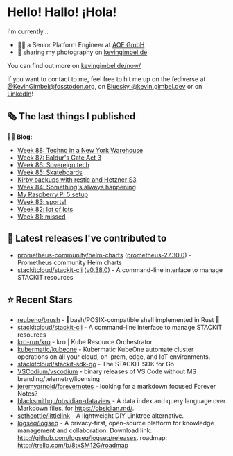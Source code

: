 # Hello! Hallo! ¡Hola!

I'm currently...
- 👨‍💻 a Senior Platform Engineer at [AOE GmbH](https://aoe.com)
- 📸 sharing my photography on [kevingimbel.de](https://kevingimbel.de/photography)

You can find out more on [kevingimbel.de/now/](https://kevingimbel.de/now/)

If you want to contact to me, feel free to hit me up on the fediverse at [@KevinGimbel@fosstodon.org](https://fosstodon.org/@KevinGimbel), on [Bluesky @kevin.gimbel.dev](https://bsky.app/profile/kevin.gimbel.dev) or on [LinkedIn](https://www.linkedin.com/in/kevingimbel/)!

## 🗞 The last things I published

🧑‍💻 **Blog:**

- [Week 88: Techno in a New York Warehouse](https://kevingimbel.de/blog/week-88-techno-in-a-new-york-warehouse)
- [Week 87: Baldur&#39;s Gate Act 3](https://kevingimbel.de/blog/week-87-baldur-s-gate-act-3)
- [Week 86: Sovereign tech](https://kevingimbel.de/blog/week-86-sovereign-tech)
- [Week 85: Skateboards](https://kevingimbel.de/blog/week-85-skateboards)
- [Kirby backups with restic and Hetzner S3](https://kevingimbel.de/blog/kirby-backups-with-restic-and-hetzner-s3)
- [Week 84: Something&#39;s always happening](https://kevingimbel.de/blog/week-84-something-s-always-happening)
- [My Raspberry Pi 5 setup](https://kevingimbel.de/blog/my-raspberry-pi-5-setup)
- [Week 83: sports!](https://kevingimbel.de/blog/week-83-sports)
- [Week 82: lot of lots](https://kevingimbel.de/blog/week-82-lot-of-lots)
- [Week 81: missed](https://kevingimbel.de/blog/week-81-missed)

## 🔭 Latest releases I've contributed to

- [prometheus-community/helm-charts](https://github.com/prometheus-community/helm-charts) ([prometheus-27.30.0](https://github.com/prometheus-community/helm-charts/releases/tag/prometheus-27.30.0)) - Prometheus community Helm charts
- [stackitcloud/stackit-cli](https://github.com/stackitcloud/stackit-cli) ([v0.38.0](https://github.com/stackitcloud/stackit-cli/releases/tag/v0.38.0)) - A command-line interface to manage STACKIT resources

## ⭐ Recent Stars

- [reubeno/brush](https://github.com/reubeno/brush) - 🐚bash/POSIX-compatible shell implemented in Rust 🦀
- [stackitcloud/stackit-cli](https://github.com/stackitcloud/stackit-cli) - A command-line interface to manage STACKIT resources
- [kro-run/kro](https://github.com/kro-run/kro) - kro | Kube Resource Orchestrator
- [kubermatic/kubeone](https://github.com/kubermatic/kubeone) - Kubermatic KubeOne automate cluster operations on all your cloud, on-prem, edge, and IoT environments.  
- [stackitcloud/stackit-sdk-go](https://github.com/stackitcloud/stackit-sdk-go) - The STACKIT SDK for Go
- [VSCodium/vscodium](https://github.com/VSCodium/vscodium) - binary releases of VS Code without MS branding/telemetry/licensing
- [jeremyarnold/forevernotes](https://github.com/jeremyarnold/forevernotes) - looking for a markdown focused Forever Notes? 
- [blacksmithgu/obsidian-dataview](https://github.com/blacksmithgu/obsidian-dataview) - A data index and query language over Markdown files, for https://obsidian.md/.
- [sethcottle/littlelink](https://github.com/sethcottle/littlelink) - A lightweight DIY Linktree alternative.
- [logseq/logseq](https://github.com/logseq/logseq) - A privacy-first, open-source platform for knowledge management and collaboration. Download link:  http://github.com/logseq/logseq/releases. roadmap: http://trello.com/b/8txSM12G/roadmap

